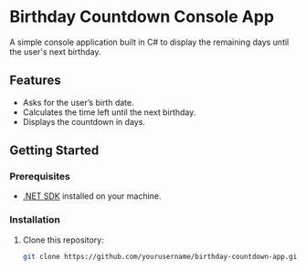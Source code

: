 # Birthday Countdown Console App

A simple console application built in C# to display the remaining days until the user's next birthday.

## Features
- Asks for the user’s birth date.
- Calculates the time left until the next birthday.
- Displays the countdown in days.

## Getting Started

### Prerequisites
- [.NET SDK](https://dotnet.microsoft.com/download) installed on your machine.

### Installation
1. Clone this repository:
   ```bash
   git clone https://github.com/yourusername/birthday-countdown-app.git
